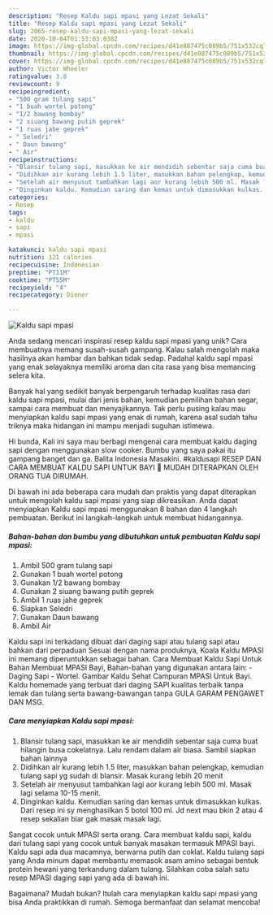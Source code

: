 ```yaml
---
description: "Resep Kaldu sapi mpasi yang Lezat Sekali"
title: "Resep Kaldu sapi mpasi yang Lezat Sekali"
slug: 2065-resep-kaldu-sapi-mpasi-yang-lezat-sekali
date: 2020-10-04T01:53:03.038Z
image: https://img-global.cpcdn.com/recipes/d41e887475c089b5/751x532cq70/kaldu-sapi-mpasi-foto-resep-utama.jpg
thumbnail: https://img-global.cpcdn.com/recipes/d41e887475c089b5/751x532cq70/kaldu-sapi-mpasi-foto-resep-utama.jpg
cover: https://img-global.cpcdn.com/recipes/d41e887475c089b5/751x532cq70/kaldu-sapi-mpasi-foto-resep-utama.jpg
author: Victor Wheeler
ratingvalue: 3.8
reviewcount: 9
recipeingredient:
- "500 gram tulang sapi"
- "1 buah wortel potong"
- "1/2 bawang bombay"
- "2 siuang bawang putih geprek"
- "1 ruas jahe geprek"
- " Seledri"
- " Daun bawang"
- " Air"
recipeinstructions:
- "Blansir tulang sapi, masukkan ke air mendidih sebentar saja cuma buat hilangin busa cokelatnya. Lalu rendam dalam air biasa. Sambil siapkan bahan lainnya"
- "Didihkan air kurang lebih 1.5 liter, masukkan bahan pelengkap, kemudian tulang sapi yg sudah di blansir. Masak kurang lebih 20 menit"
- "Setelah air menyusut tambahkan lagi aor kurang lebih 500 ml. Masak lagi selama 10-15 menit."
- "Dinginkan kaldu. Kemudian saring dan kemas untuk dimasukkan kulkas. Dari resep ini sy menghasilkan 5 botol 100 ml. Jd next mau bkin 2 atau 4 resep sekalian biar gak masak masak lagi."
categories:
- Resep
tags:
- kaldu
- sapi
- mpasi

katakunci: kaldu sapi mpasi 
nutrition: 121 calories
recipecuisine: Indonesian
preptime: "PT11M"
cooktime: "PT55M"
recipeyield: "4"
recipecategory: Dinner

---
```



![Kaldu sapi mpasi](https://img-global.cpcdn.com/recipes/d41e887475c089b5/751x532cq70/kaldu-sapi-mpasi-foto-resep-utama.jpg)

Anda sedang mencari inspirasi resep kaldu sapi mpasi yang unik? Cara membuatnya memang susah-susah gampang. Kalau salah mengolah maka hasilnya akan hambar dan bahkan tidak sedap. Padahal kaldu sapi mpasi yang enak selayaknya memiliki aroma dan cita rasa yang bisa memancing selera kita.

Banyak hal yang sedikit banyak berpengaruh terhadap kualitas rasa dari kaldu sapi mpasi, mulai dari jenis bahan, kemudian pemilihan bahan segar, sampai cara membuat dan menyajikannya. Tak perlu pusing kalau mau menyiapkan kaldu sapi mpasi yang enak di rumah, karena asal sudah tahu triknya maka hidangan ini mampu menjadi suguhan istimewa.

Hi bunda, Kali ini saya mau berbagi mengenai cara membuat kaldu daging sapi dengan menggunakan slow cooker. Bumbu yang saya pakai itu gampang banget dan ga. Balita Indonesia Masakini. #kaldusapi RESEP DAN CARA MEMBUAT KALDU SAPI UNTUK BAYI 💖 MUDAH DITERAPKAN OLEH ORANG TUA DIRUMAH.


Di bawah ini ada beberapa cara mudah dan praktis yang dapat diterapkan untuk mengolah kaldu sapi mpasi yang siap dikreasikan. Anda dapat menyiapkan Kaldu sapi mpasi menggunakan 8 bahan dan 4 langkah pembuatan. Berikut ini langkah-langkah untuk membuat hidangannya.

<!--inarticleads1-->

##### Bahan-bahan dan bumbu yang dibutuhkan untuk pembuatan Kaldu sapi mpasi:

1. Ambil 500 gram tulang sapi
1. Gunakan 1 buah wortel potong
1. Gunakan 1/2 bawang bombay
1. Gunakan 2 siuang bawang putih geprek
1. Ambil 1 ruas jahe geprek
1. Siapkan  Seledri
1. Gunakan  Daun bawang
1. Ambil  Air


Kaldu sapi ini terkadang dibuat dari daging sapi atau tulang sapi atau bahkan dari perpaduan Sesuai dengan nama produknya, Koala Kaldu MPASI ini memang diperuntukkan sebagai bahan. Cara Membuat Kaldu Sapi Untuk Bahan Membuat MPASI Bayi, Bahan-bahan yang digunakan antara lain: - Daging Sapi - Wortel. Gambar Kaldu Sehat Campuran MPASI Untuk Bayi. Kaldu homemade yang terbuat dari daging SAPI kualitas terbaik tanpa lemak dan tulang serta bawang-bawangan tanpa GULA GARAM PENGAWET DAN MSG. 

<!--inarticleads2-->

##### Cara menyiapkan Kaldu sapi mpasi:

1. Blansir tulang sapi, masukkan ke air mendidih sebentar saja cuma buat hilangin busa cokelatnya. Lalu rendam dalam air biasa. Sambil siapkan bahan lainnya
1. Didihkan air kurang lebih 1.5 liter, masukkan bahan pelengkap, kemudian tulang sapi yg sudah di blansir. Masak kurang lebih 20 menit
1. Setelah air menyusut tambahkan lagi aor kurang lebih 500 ml. Masak lagi selama 10-15 menit.
1. Dinginkan kaldu. Kemudian saring dan kemas untuk dimasukkan kulkas. Dari resep ini sy menghasilkan 5 botol 100 ml. Jd next mau bkin 2 atau 4 resep sekalian biar gak masak masak lagi.


Sangat cocok untuk MPASI serta orang. Cara membuat kaldu sapi, kaldu dari tulang sapi yang cocok untuk banyak masakan termasuk MPASI bayi. Kaldu sapi ada dua macamnya, berwarna putih dan coklat. Kaldu tulang sapi yang Anda minum dapat membantu memasok asam amino sebagai bentuk protein hewani yang terkandung dalam tulang. Silahkan coba salah satu resep MPASI daging sapi yang ada di bawah ini. 

Bagaimana? Mudah bukan? Itulah cara menyiapkan kaldu sapi mpasi yang bisa Anda praktikkan di rumah. Semoga bermanfaat dan selamat mencoba!
